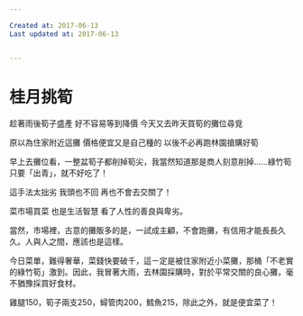 ```yaml
---

Created at: 2017-06-13
Last updated at: 2017-06-13


---
```


# 桂月挑筍


趁著雨後筍子盛產
好不容易等到降價
今天又去昨天買筍的攤位尋覓

原以為住家附近這攤
價格便宜又是自己種的
以後不必再跑林園搶購好筍

早上去攤位看，一整盆筍子都削掉筍尖，我當然知道那是商人刻意削掉……綠竹筍只要「出青」，就不好吃了！

這手法太拙劣
我頭也不回
再也不會去交關了！

菜市場買菜
也是生活智慧
看了人性的善良與卑劣。

當然，市場裡，古意的攤販多的是，一試成主顧，不會跑攤，有信用才能長長久久。人與人之間，應該也是這樣。

今日菜單，難得奢華，菜錢快要破千，這ㄧ定是被住家附近小菜攤，那桶「不老實的綠竹筍」激到。因此，我冒著大雨，去林園採購時，對於平常交關的良心攤，毫不猶豫採買好食材。

雞腿150，筍子兩支250，蟳管肉200，鱈魚215，除此之外，就是便宜菜了！

